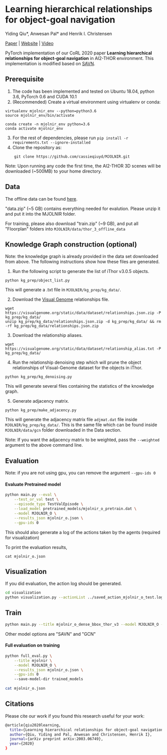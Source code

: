 # Learning hierarchical relationships for object-goal navigation

Yiding Qiu*, Anwesan Pal* and Henrik I. Christensen

[Paper](https://arxiv.org/abs/2003.06749) | [Website](https://sites.google.com/eng.ucsd.edu/mjolnir) | [Video](https://www.youtube.com/watch?v=eCxWwohbOd8)

PyTorch implementation of our CoRL 2020 paper **Learning hierarchical relationships for object-goal navigation** in AI2-THOR environment. This implementation is modified based on [SAVN](https://github.com/allenai/savn).


## Prerequisite

1. The code has been implemented and tested on Ubuntu 18.04, python 3.6, PyTorch 0.6 and CUDA 10.1
2. (Recommended) Create a virtual environment using virtualenv or conda:
```
virtualenv mjolnir_env --python=python3.6
source mjolnir_env/bin/activate
``` 

```
conda create -n mjolnir_env python=3.6
conda activate mjolnir_env
```

3. For the rest of dependencies, please run `pip install -r requirements.txt --ignore-installed`
4. Clone the repository as:
```
    git clone https://github.com/cassieqiuyd/MJOLNIR.git
```

Note: Upon running any code the first time, the AI2-THOR 3D scenes will be downloaded (~500MB) to your home directory. 

## Data

The offline data can be found [here](https://drive.google.com/drive/folders/1i6V_t6TqaTpUdUFpOJT3y3KraJjak-sa?usp=sharing).

"data.zip" (~5 GB) contains everything needed for evalution. Please unzip it and put it into the MJOLNIR folder.

For training, please also download "train.zip" (~9 GB), and put all "Floorplan" folders into `MJOLNIR/data/thor_3_offline_data`

## Knowledge Graph construction (optional)
Note: the knowledge graph is already provided in the data set downloaded from above. The following instructions show how these files are generated.

1. Run the following script to generate the list of iThor v3.0.5 objects.
```
python kg_prep/object_list.py
```
This will generate a .txt file in `MJOLNIR/kg_prep/kg_data/`.

2. Download the [Visual Genome](https://visualgenome.org/) relationships file.
```
wget https://visualgenome.org/static/data/dataset/relationships.json.zip -P kg_prep/kg_data/
unzip kg_prep/kg_data/relationships.json.zip -d kg_prep/kg_data/ && rm -rf kg_prep/kg_data/relationships.json.zip
```

3. Download the relationship aliases.
```
wget https://visualgenome.org/static/data/dataset/relationship_alias.txt -P kg_prep/kg_data/
```

4. Run the relationship denoising step which will prune the object relationships of Visual-Genome dataset for the objects in iThor.
```
python kg_prep/kg_denoising.py
```

This will generate several files containing the statistics of the knowledge graph.

5. Generate adjacency matrix.
```
python kg_prep/make_adjacency.py
```

This will generate the adjacency matrix file `adjmat.dat` file inside `MJOLNIR/kg_prep/kg_data/`. This is the same file which can be found inside `MJOLNIR/data/gcn` folder downloaded in the Data section.

Note: If you want the adjacency matrix to be weighted, pass the `--weighted` argument to the above command line.

## Evaluation

Note: if you are not using gpu, you can remove the argument `--gpu-ids 0`

#### Evaluate Pretrained model
```bash
python main.py --eval \
    --test_or_val test \
    --episode_type TestValEpisode \
    --load_model pretrained_models/mjolnir_o_pretrain.dat \
    --model MJOLNIR_O \
    --results_json mjolnir_o.json \
    --gpu-ids 0
```
This should also generate a log of the actions taken by the agents (required for visualization)

To print the evaluation results,

```   
cat mjolnir_o.json 
```

## Visualization

If you did evaluation, the action log should be generated. 

```bash
cd visualization
python visualization.py --actionList ../saved_action_mjolnir_o_test.log
```


## Train

```bash
python main.py --title mjolnir_o_dense_bbox_thor_v3 --model MJOLNIR_O --gpu-ids 0 --workers 6 --vis False --save-model-dir tm_mjolnir_o_dense_bbox_thor_v3 --offline_data_dir /media/anwesan/HDD/Datasets/ai2thor_data/ithor3_offline_data --partial_reward dense_bbox
```
Other model options are "SAVN" and "GCN"

#### Full evaluation on training
```bash
python full_eval.py \
    --title mjolnir \
    --model MJOLNIR_O \
    --results_json mjolnir_o.json \
    --gpu-ids 0
    --save-model-dir trained_models
    
cat mjolnir_o.json
```

## Citations

Please cite our work if you found this research useful for your work:

```bash
@article{qiu2020learning,
  title={Learning hierarchical relationships for object-goal navigation},
  author={Qiu, Yiding and Pal, Anwesan and Christensen, Henrik I},
  journal={arXiv preprint arXiv:2003.06749},
  year={2020}
}
```
